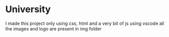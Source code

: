 # University
I made this project only using css, html and a very bit of js using vscode
all the images and logo are present in img folder
